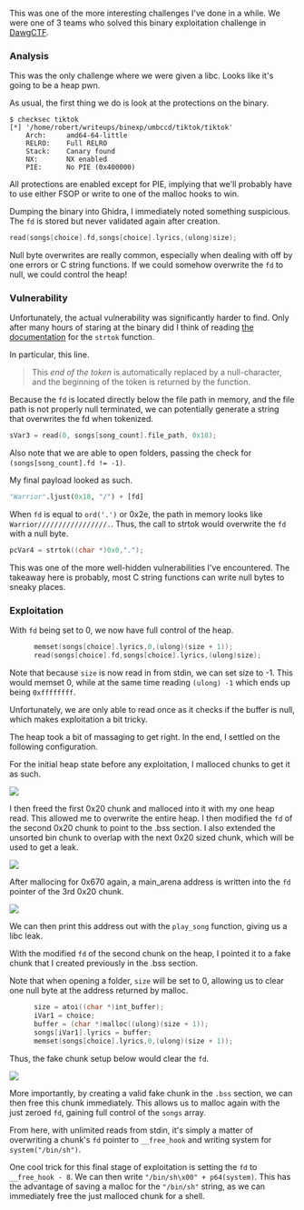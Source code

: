 This was one of the more interesting challenges I've done in a while. We were one of 3 teams who solved this binary exploitation challenge in [DawgCTF](https://ctftime.org/ctf/437). 

### Analysis

This was the only challenge where we were given a libc. Looks like it's going to be a heap pwn. 

As usual, the first thing we do is look at the protections on the binary. 

```
$ checksec tiktok
[*] '/home/robert/writeups/binexp/umbccd/tiktok/tiktok'
    Arch:     amd64-64-little
    RELRO:    Full RELRO
    Stack:    Canary found
    NX:       NX enabled
    PIE:      No PIE (0x400000)
```

All protections are enabled except for PIE, implying that we'll probably have to use either FSOP or write to one of the malloc hooks to win. 

Dumping the binary into Ghidra, I immediately noted something suspicious. The `fd` is stored but never validated again after creation. 

```c
read(songs[choice].fd,songs[choice].lyrics,(ulong)size);
```

Null byte overwrites are really common, especially when dealing with off by one errors or C string functions. If we could somehow overwrite the `fd` to null, we could control the heap!

<!--more-->

### Vulnerability

Unfortunately, the actual vulnerability was significantly harder to find. Only after many hours of staring at the binary did I think of reading [the documentation](http://www.cplusplus.com/reference/cstring/strtok/) for the `strtok` function. 

In particular, this line. 

> This *end of the token* is automatically replaced by a null-character, and the beginning of the token is returned by the function.

Because the `fd` is located directly below the file path in memory, and the file path is not properly null terminated, we can potentially generate a string that overwrites the fd when tokenized. 

```c
sVar3 = read(0, songs[song_count].file_path, 0x18);
```

Also note that we are able to open folders, passing the check for `(songs[song_count].fd != -1)`. 

My final payload looked as such. 

```python
"Warrior".ljust(0x18, "/") + [fd]
```

When `fd` is equal to `ord('.')` or 0x2e, the path in memory looks like `Warrior/////////////////.`. Thus, the call to strtok would overwrite the `fd` with a null byte. 

```c
pcVar4 = strtok((char *)0x0,".");
```

This was one of the more well-hidden vulnerabilities I've encountered. The takeaway here is probably, most C string functions can write null bytes to sneaky places. 

### Exploitation

With `fd` being set to 0, we now have full control of the heap. 

```c
      memset(songs[choice].lyrics,0,(ulong)(size + 1));
      read(songs[choice].fd,songs[choice].lyrics,(ulong)size);
```

Note that because `size` is now read in from stdin, we can set size to -1. This would memset 0, while at the same time reading `(ulong) -1` which ends up being `0xffffffff`. 

Unfortunately, we are only able to read once as it checks if the buffer is null, which makes exploitation a bit tricky. 

The heap took a bit of massaging to get right. In the end, I settled on the following configuration. 

For the initial heap state before any exploitation, I malloced chunks to get it as such. 

![](https://blog.robertchen.cc/public/assets/ctf/tiktok/0.jpg)

I then freed the first 0x20 chunk and malloced into it with my one heap read. This allowed me to overwrite the entire heap. I then modified the `fd` of the second 0x20 chunk to point to the .bss section. I also extended the unsorted bin chunk to overlap with the next 0x20 sized chunk, which will be used to get a leak. 

![](https://blog.robertchen.cc/public/assets/ctf/tiktok/1.jpg)


After mallocing for 0x670 again, a main_arena address is written into the `fd` pointer of the 3rd 0x20 chunk. 

![](https://blog.robertchen.cc/public/assets/ctf/tiktok/2.jpg)


We can then print this address out with the `play_song` function, giving us a libc leak. 

With the modified `fd` of the second chunk on the heap, I pointed it to a fake chunk that I created previously in the .bss section. 

Note that when opening a folder, `size` will be set to 0, allowing us to clear one null byte at the address returned by malloc. 

```c
      size = atoi((char *)int_buffer);
      iVar1 = choice;
      buffer = (char *)malloc((ulong)(size + 1));
      songs[iVar1].lyrics = buffer;
      memset(songs[choice].lyrics,0,(ulong)(size + 1));
```

Thus, the fake chunk setup below would clear the `fd`. 

![](https://blog.robertchen.cc/public/assets/ctf/tiktok/3.jpg)

More importantly, by creating a valid fake chunk in the `.bss` section, we can then free this chunk immediately. This allows us to malloc again with the just zeroed `fd`, gaining full control of the `songs` array. 

From here, with unlimited reads from stdin, it's simply a matter of overwriting a chunk's `fd` pointer to `__free_hook` and writing system for `system("/bin/sh")`. 

One cool trick for this final stage of exploitation is setting the `fd` to `__free_hook - 8`. We can then write `"/bin/sh\x00" + p64(system)`. This has the advantage of saving a malloc for the `"/bin/sh"` string, as we can immediately free the just malloced chunk for a shell. 

